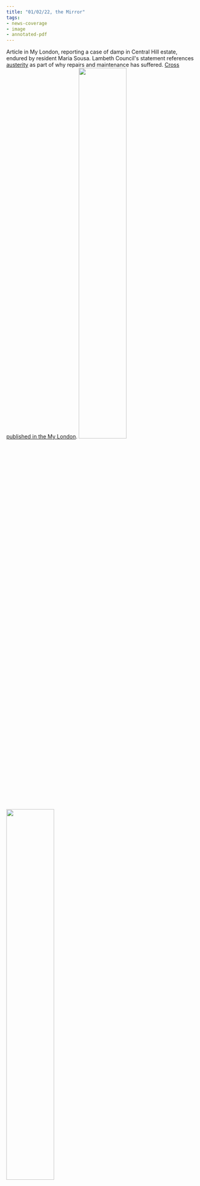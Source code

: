 ```yaml
---
title: "01/02/22, the Mirror"
tags:
- news-coverage
- image
- annotated-pdf
---
```

Article in My London, reporting a case of damp in Central Hill estate, endured by resident Maria Sousa. Lambeth Council's statement references [austerity](cause-effect-affect/austerity) as part of why repairs and maintenance has suffered. [Cross published in the My London](media/MyLondon-22-01-31). 
<img src="https://elaraks.github.io/dampcapital/22-02-01-Mirror-Central-Hill-1.jpg" width="50%"/><img src="https://elaraks.github.io/dampcapital/22-02-01-Mirror-Central-Hill-2.jpg" width="50%"/>
<img src="https://elaraks.github.io/dampcapital/22-02-01-Mirror-Central-Hill-3.jpg" width="50%"/><img src="https://elaraks.github.io/dampcapital/22-02-01-Mirror-Central-Hill-4.jpg" width="50%"/>
<p align=center><sub><a href="https://www.mirror.co.uk/news/uk-news/familys-leaky-flat-damp-theyre-26106141" target="_blank"><em>Source: SW Londoner, 2021</em></a>.</sub>
<a href="https://elaraks.github.io/dampcapital/images/media/22-02-01-Mirror-Central-Hill.pdf">Right click and select 'Open link in new tab' to view as PDF</a>. 
</p>
